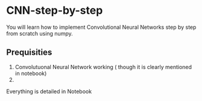 # CNN-step-by-step
You will learn how to implement Convolutional Neural Networks step by step from scratch using numpy.

## Prequisities
1. Convolutuonal Neural Network working ( though it is clearly mentioned in notebook)
2. 

Everything is detailed in Notebook 
